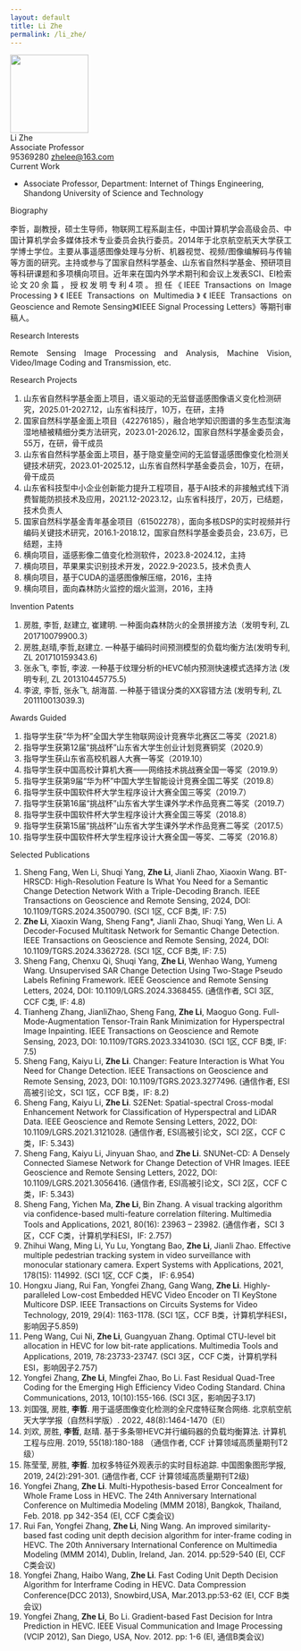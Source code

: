 ```yaml
---
layout: default
title: Li Zhe
permalink: /li_zhe/
---
```

<div class="container mt-3">
<div class="text-center">
    <img class="rounded-circle border shadow" height="140px" width="140px"
        src="{{ '/assets/imgs/li_zhe.png' | relative_url }}" />
    <div class="fs-4 fw-light">
        Li Zhe
    </div>
    <div class="fs-5 fw-light text-secondary">
        Associate Professor
    </div>
    <div class="btn-group mt-2 gap-3">
        <i class="bi bi-tencent-qq"></i> 95369280
        <a href="mailto:zhelee@163.com" class="text-decoration-none">
            <i class="bi bi-envelope-at-fill"></i> zhelee@163.com
        </a>
    </div>
</div>

<div class="fs-4 fw-semibold border-bottom">
    <i class="bi bi-building-check"></i>
    Current Work
</div>
<ul class="list-group-numbered mt-3">
  <li class="list-group-item">
    Associate Professor, Department: Internet of Things Engineering, Shandong University of Science and Technology
  </li>
</ul>

<div class="fs-4 fw-semibold border-bottom">
    <i class="bi bi-info-circle"></i>
    Biography
</div>
<p class="mt-3" style="text-align: justify;">
    李哲，副教授，硕士生导师，物联网工程系副主任，中国计算机学会高级会员、中国计算机学会多媒体技术专业委员会执行委员。2014年于北京航空航天大学获工学博士学位。主要从事遥感图像处理与分析、机器视觉、视频/图像编解码与传输等方面的研究。主持或参与了国家自然科学基金、山东省自然科学基金、预研项目等科研课题和多项横向项目。近年来在国内外学术期刊和会议上发表SCI、EI检索论文20余篇，授权发明专利4项。担任《IEEE Transactions on Image Processing》《IEEE Transactions on Multimedia》《IEEE Transactions on Geoscience and Remote Sensing》《IEEE Signal Processing Letters》等期刊审稿人。
</p>

<div class="fs-4 fw-semibold border-bottom">
    <i class="bi bi-lightbulb"></i>
    Research Interests
</div>
<p class="mt-3" style="text-align: justify;">
    Remote Sensing Image Processing and Analysis, Machine Vision, Video/Image Coding and Transmission, etc.
</p>

<div class="fs-4 fw-semibold border-bottom">
    <i class="bi bi-easel"></i>
    Research Projects
</div> 
<ol class="list-group-numbered mt-3">
    <li class="list-group-item mb-1">
        山东省自然科学基金面上项目，语义驱动的无监督遥感图像语义变化检测研究，2025.01-2027.12，山东省科技厅，10万，在研，主持
    </li>
    <li class="list-group-item mb-1">
        国家自然科学基金面上项目（42276185），融合地学知识图谱的多生态型滨海湿地植被精细分类方法研究，2023.01-2026.12，国家自然科学基金委员会，55万，在研，骨干成员
    </li>
    <li class="list-group-item mb-1">
        山东省自然科学基金面上项目，基于隐变量空间的无监督遥感图像变化检测关键技术研究，2023.01-2025.12，山东省自然科学基金委员会，10万，在研，骨干成员
    </li>
    <li class="list-group-item mb-1">
        山东省科技型中小企业创新能力提升工程项目，基于AI技术的非接触式线下消费智能防损技术及应用，2021.12-2023.12，山东省科技厅，20万，已结题，技术负责人
    </li>
    <li class="list-group-item mb-1">
        国家自然科学基金青年基金项目（61502278），面向多核DSP的实时视频并行编码关键技术研究，2016.1-2018.12，国家自然科学基金委员会，23.6万，已结题，主持
    </li>
    <li class="list-group-item mb-1">
        横向项目，遥感影像二值变化检测软件，2023.8-2024.12，主持
    </li>
    <li class="list-group-item mb-1">
        横向项目，苹果果实识别技术开发，2022.9-2023.5，技术负责人
    </li>
    <li class="list-group-item mb-1">
        横向项目，基于CUDA的遥感图像解压缩，2016，主持
    </li>
    <li class="list-group-item mb-1">
        横向项目，面向森林防火监控的烟火监测，2016，主持
    </li>
</ol>

<div class="fs-4 fw-semibold border-bottom">
    <i class="bi bi-file-medical"></i>
    Invention Patents
</div> 
<ol class="list-group-numbered mt-3">
    <li class="list-group-item mb-1">
        房胜, 李哲, 赵建立, 崔建明. 一种面向森林防火的全景拼接方法（发明专利, ZL 201710079900.3）
    </li>
    <li class="list-group-item mb-1">
        房胜,赵晴,李哲,赵建立. 一种基于编码时间预测模型的负载均衡方法(发明专利, ZL 201710159343.6)
    </li>
    <li class="list-group-item mb-1">
        张永飞, 李哲, 李波. 一种基于纹理分析的HEVC帧内预测快速模式选择方法 (发明专利, ZL 201310445775.5)
    </li>
    <li class="list-group-item mb-1">
        李波, 李哲, 张永飞, 胡海苗. 一种基于错误分类的XX容错方法 (发明专利, ZL 201110013039.3)
    </li>
</ol>

<div class="fs-4 fw-semibold border-bottom">
    <i class="bi bi-bullseye"></i>
    Awards Guided
</div>
<ol class="list-group-numbered mt-3">
    <li class="list-group-item mb-1">
        指导学生获“华为杯”全国大学生物联网设计竞赛华北赛区二等奖（2021.8）
    </li>
    <li class="list-group-item mb-1">
        指导学生获第12届“挑战杯”山东省大学生创业计划竞赛铜奖（2020.9）
    </li>
    <li class="list-group-item mb-1">
        指导学生获山东省高校机器人大赛一等奖（2019.10）
    </li>
    <li class="list-group-item mb-1">
        指导学生获中国高校计算机大赛——网络技术挑战赛全国一等奖（2019.9）
    </li>
    <li class="list-group-item mb-1">
        指导学生获第9届“华为杯”中国大学生智能设计竞赛全国二等奖（2019.8）
    </li>
    <li class="list-group-item mb-1">
        指导学生获中国软件杯大学生程序设计大赛全国三等奖（2019.7）
    </li>
    <li class="list-group-item mb-1">
        指导学生获第16届“挑战杯”山东省大学生课外学术作品竞赛二等奖（2019.7）
    </li>
    <li class="list-group-item mb-1">
        指导学生获中国软件杯大学生程序设计大赛全国三等奖（2018.8）
    </li>
    <li class="list-group-item mb-1">
        指导学生获第15届“挑战杯”山东省大学生课外学术作品竞赛二等奖（2017.5）
    </li>
    <li class="list-group-item mb-1">
        指导学生获中国软件杯大学生程序设计大赛全国一等奖、二等奖（2016.8）
    </li>
</ol>

<div class="fs-4 fw-semibold border-bottom">
    <i class="bi bi-book"></i>
    Selected Publications
</div>
<ol class="list-group-numbered mt-3">
    <li class="list-group-item mb-1">
        Sheng Fang, Wen Li, Shuqi Yang, <b>Zhe Li</b>, Jianli Zhao, Xiaoxin Wang. BT-HRSCD: High-Resolution Feature Is What You Need for a Semantic Change Detection Network With a Triple-Decoding Branch. IEEE Transactions on Geoscience and Remote Sensing, 2024, DOI: 10.1109/TGRS.2024.3500790. (SCI 1区, CCF B类, IF: 7.5)
    </li>
    <li class="list-group-item mb-1">
        <b>Zhe Li</b>, Xiaoxin Wang, Sheng Fang*, Jianli Zhao, Shuqi Yang, Wen Li. A Decoder-Focused Multitask Network for Semantic Change Detection. IEEE Transactions on Geoscience and Remote Sensing, 2024, DOI: 10.1109/TGRS.2024.3362728. (SCI 1区, CCF B类, IF: 7.5)
    </li>
    <li class="list-group-item mb-1">
        Sheng Fang, Chenxu Qi, Shuqi Yang, <b>Zhe Li</b>, Wenhao Wang, Yumeng Wang. Unsupervised SAR Change Detection Using Two-Stage Pseudo Labels Refining Framework. IEEE Geoscience and Remote Sensing Letters, 2024, DOI: 10.1109/LGRS.2024.3368455. (通信作者, SCI 3区, CCF C类, IF: 4.8)
    </li>
    <li class="list-group-item mb-1">
        Tianheng Zhang, JianliZhao, Sheng Fang, <b>Zhe Li</b>, Maoguo Gong. Full-Mode-Augmentation Tensor-Train Rank Minimization for Hyperspectral Image Inpainting. IEEE Transactions on Geoscience and Remote Sensing, 2023, DOI: 10.1109/TGRS.2023.3341030. (SCI 1区, CCF B类, IF: 7.5)
    </li>
    <li class="list-group-item mb-1">
        Sheng Fang, Kaiyu Li, <b>Zhe Li</b>. Changer: Feature Interaction is What You Need for Change Detection. IEEE Transactions on Geoscience and Remote Sensing, 2023, DOI: 10.1109/TGRS.2023.3277496. (通信作者, ESI高被引论文，SCI 1区，CCF B类，IF: 8.2)
    </li>
    <li class="list-group-item mb-1">
        Sheng Fang, Kaiyu Li, <b>Zhe Li</b>. S2ENet: Spatial-spectral Cross-modal Enhancement Network for Classification of Hyperspectral and LiDAR Data. IEEE Geoscience and Remote Sensing Letters, 2022, DOI: 10.1109/LGRS.2021.3121028. (通信作者, ESI高被引论文，SCI 2区，CCF C类，IF: 5.343)
    </li>
    <li class="list-group-item mb-1">
        Sheng Fang, Kaiyu Li, Jinyuan Shao, and <b>Zhe Li</b>. SNUNet-CD: A Densely Connected Siamese Network for Change Detection of VHR Images. IEEE Geoscience and Remote Sensing Letters, 2022, DOI: 10.1109/LGRS.2021.3056416. (通信作者, ESI高被引论文，SCI 2区，CCF C类，IF: 5.343)
    </li>
    <li class="list-group-item mb-1">
        Sheng Fang, Yichen Ma, <b>Zhe Li</b>, Bin Zhang. A visual tracking algorithm via confidence-based multi-feature correlation filtering. Multimedia Tools and Applications, 2021, 80(16): 23963 – 23982. (通信作者，SCI 3区，CCF C类，计算机学科ESI，IF: 2.757)
    </li>
    <li class="list-group-item mb-1">
        Zhihui Wang, Ming Li, Yu Lu, Yongtang Bao, <b>Zhe Li</b>, Jianli Zhao. Effective multiple pedestrian tracking system in video surveillance with monocular stationary camera. Expert Systems with Applications, 2021, 178(15): 114992. (SCI 1区, CCF C类， IF: 6.954)
    </li>
    <li class="list-group-item mb-1">
        Hongxu Jiang, Rui Fan, Yongfei Zhang, Gang Wang, <b>Zhe Li</b>. Highly-paralleled Low-cost Embedded HEVC Video Encoder on TI KeyStone Multicore DSP. IEEE Transactions on Circuits Systems for Video Technology, 2019, 29(4): 1163-1178. (SCI 1区，CCF B类，计算机学科ESI，影响因子5.859)
    </li>
    <li class="list-group-item mb-1">
        Peng Wang, Cui Ni, <b>Zhe Li</b>, Guangyuan Zhang. Optimal CTU-level bit allocation in HEVC for low bit-rate applications. Multimedia Tools and Applications, 2019, 78:23733-23747. (SCI 3区，CCF C类，计算机学科ESI，影响因子2.757)
    </li>
    <li class="list-group-item mb-1">
        Yongfei Zhang, <b>Zhe Li</b>, Mingfei Zhao, Bo Li. Fast Residual Quad-Tree Coding for the Emerging High Efficiency Video Coding Standard. China Communications, 2013, 10(10):155-166. (SCI 3区，影响因子3.17)
    </li>
    <li class="list-group-item mb-1">
        刘国强, 房胜, <b>李哲</b>. 用于遥感图像变化检测的全尺度特征聚合网络. 北京航空航天大学学报（自然科学版）. 2022, 48(8):1464-1470（EI）
    </li>
    <li class="list-group-item mb-1">
        刘欢, 房胜, <b>李哲</b>, 赵晴. 基于多条带HEVC并行编码器的负载均衡算法. 计算机工程与应用. 2019, 55(18):180-188 （通信作者, CCF 计算领域高质量期刊T2级）
    </li>
    <li class="list-group-item mb-1">
        陈莹莹, 房胜, <b>李哲</b>. 加权多特征外观表示的实时目标追踪. 中国图象图形学报, 2019, 24(2):291-301. (通信作者, CCF 计算领域高质量期刊T2级)
    </li>
    <li class="list-group-item mb-1">
        Yongfei Zhang, <b>Zhe Li</b>. Multi-Hypothesis-based Error Concealment for Whole Frame Loss in HEVC. The 24th Anniversary International Conference on Multimedia Modeling (MMM 2018), Bangkok, Thailand, Feb. 2018. pp 342-354 (EI, CCF C类会议)
    </li>
    <li class="list-group-item mb-1">
        Rui Fan, Yongfei Zhang, <b>Zhe Li</b>, Ning Wang. An improved similarity-based fast coding unit depth decision algorithm for inter-frame coding in HEVC. The 20th Anniversary International Conference on Multimedia Modeling (MMM 2014), Dublin, Ireland, Jan. 2014. pp:529-540 (EI, CCF C类会议)
    </li>
    <li class="list-group-item mb-1">
        Yongfei Zhang, Haibo Wang, <b>Zhe Li</b>. Fast Coding Unit Depth Decision Algorithm for Interframe Coding in HEVC. Data Compression Conference(DCC 2013), Snowbird,USA, Mar.2013.pp:53-62 (EI, CCF B类会议)
    </li>
    <li class="list-group-item mb-1">
        Yongfei Zhang, <b>Zhe Li</b>, Bo Li. Gradient-based Fast Decision for Intra Prediction in HEVC. IEEE Visual Communication and Image Processing (VCIP 2012), San Diego, USA, Nov. 2012. pp: 1-6 (EI, 通信B类会议)
    </li>
</ol>
</div>